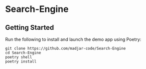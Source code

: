# Search-Engine

## Getting Started

Run the following to install and launch the demo app using Poetry:

```
git clone https://github.com/madjar-code/Search-Engine
cd Search-Engine
poetry shell
poetry install

```
